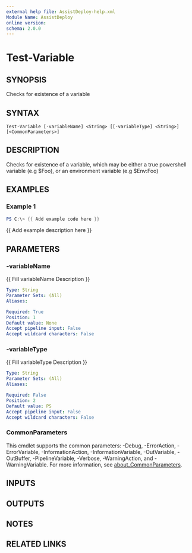 ```yaml
---
external help file: AssistDeploy-help.xml
Module Name: AssistDeploy
online version:
schema: 2.0.0
---
```


# Test-Variable

## SYNOPSIS
Checks for existence of a variable

## SYNTAX

```
Test-Variable [-variableName] <String> [[-variableType] <String>] [<CommonParameters>]
```

## DESCRIPTION
Checks for existence of a variable, which may be either a true powershell variable (e.g $Foo), or an environment variable (e.g $Env:Foo)

## EXAMPLES

### Example 1
```powershell
PS C:\> {{ Add example code here }}
```

{{ Add example description here }}

## PARAMETERS

### -variableName
{{ Fill variableName Description }}

```yaml
Type: String
Parameter Sets: (All)
Aliases:

Required: True
Position: 1
Default value: None
Accept pipeline input: False
Accept wildcard characters: False
```

### -variableType
{{ Fill variableType Description }}

```yaml
Type: String
Parameter Sets: (All)
Aliases:

Required: False
Position: 2
Default value: PS
Accept pipeline input: False
Accept wildcard characters: False
```

### CommonParameters
This cmdlet supports the common parameters: -Debug, -ErrorAction, -ErrorVariable, -InformationAction, -InformationVariable, -OutVariable, -OutBuffer, -PipelineVariable, -Verbose, -WarningAction, and -WarningVariable. For more information, see [about_CommonParameters](http://go.microsoft.com/fwlink/?LinkID=113216).

## INPUTS

## OUTPUTS

## NOTES

## RELATED LINKS
